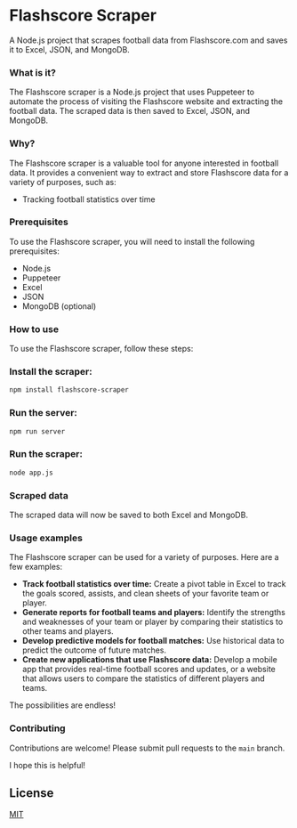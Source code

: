 # Flashscore Scraper

A Node.js project that scrapes football data from Flashscore.com and saves it to Excel, JSON, and MongoDB.

### What is it?

The Flashscore scraper is a Node.js project that uses Puppeteer to automate the process of visiting the Flashscore website and extracting the football data. The scraped data is then saved to Excel, JSON, and MongoDB.

### Why?

The Flashscore scraper is a valuable tool for anyone interested in football data. It provides a convenient way to extract and store Flashscore data for a variety of purposes, such as:

- Tracking football statistics over time

### Prerequisites

To use the Flashscore scraper, you will need to install the following prerequisites:

- Node.js
- Puppeteer
- Excel
- JSON
- MongoDB (optional)

### How to use

To use the Flashscore scraper, follow these steps:

### Install the scraper:

```sh
npm install flashscore-scraper
```

### Run the server:

```bash
npm run server
```

### Run the scraper:

```bash
node app.js
```

### Scraped data

The scraped data will now be saved to both Excel and MongoDB.

### Usage examples

The Flashscore scraper can be used for a variety of purposes. Here are a few examples:

- **Track football statistics over time:** Create a pivot table in Excel to track the goals scored, assists, and clean sheets of your favorite team or player.
- **Generate reports for football teams and players:** Identify the strengths and weaknesses of your team or player by comparing their statistics to other teams and players.
- **Develop predictive models for football matches:** Use historical data to predict the outcome of future matches.
- **Create new applications that use Flashscore data:** Develop a mobile app that provides real-time football scores and updates, or a website that allows users to compare the statistics of different players and teams.

The possibilities are endless!

### Contributing

Contributions are welcome! Please submit pull requests to the `main` branch.

I hope this is helpful!

## License

[MIT](https://choosealicense.com/licenses/mit/)
